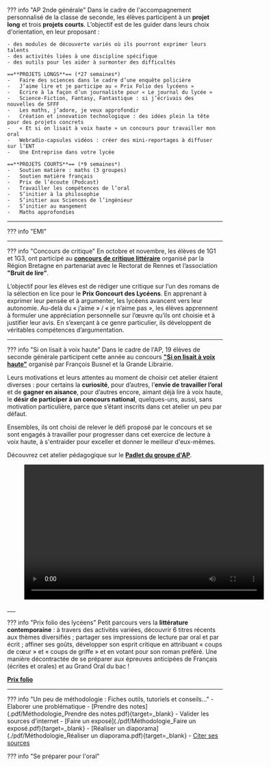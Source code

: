 
??? info "AP 2nde générale"
    Dans le cadre de l'accompagnement personnalisé de la classe de seconde, les élèves participent à un **projet long** et trois **projets courts**. L’objectif est de les guider dans leurs choix d'orientation, en leur proposant :

    - des modules de découverte variés où ils pourront exprimer leurs talents
    - des activités liées à une discipline spécifique
    - des outils pour les aider à surmonter des difficultés
    
    ==**PROJETS LONGS**== (*27 semaines*)
    -	Faire des sciences dans le cadre d’une enquête policière
    -	J’aime lire et je participe au « Prix Folio des lycéens »
    -	Ecrire à la façon d’un journaliste pour « Le journal du lycée »
    -	Science-Fiction, Fantasy, Fantastique : si j’écrivais des nouvelles de SFFF
    -	Les maths, j’adore, je veux approfondir
    -	Création et innovation technologique : des idées plein la tête pour des projets concrets
    -	« Et si on lisait à voix haute » un concours pour travailler mon oral
    -	Webradio-capsules vidéos : créer des mini-reportages à diffuser sur l’ENT
    -	Une Entreprise dans votre lycée
    
    ==**PROJETS COURTS**== (*9 semaines*)
    -	Soutien matière : maths (3 groupes)
    -	Soutien matière français 
    -	Prix de l’écoute (Podcast)
    -	Travailler les compétences de l’oral
    -	S’initier à la philosophie
    -	S’initier aux Sciences de l’ingénieur
    -	S’initier au mangement
    -	Maths approfondies
___

??? info "EMI"
___
??? info "Concours de critique"
    En octobre et novembre, les élèves de 1G1 et 1G3, ont participé au [**concours de critique littéraire**](https://www.bruitdelire.org/concours-de-critique-litteraire/) organisé par la Région Bretagne en partenariat avec le Rectorat de Rennes et l’association **"Bruit de lire"**.

L’objectif pour les élèves est de rédiger une critique sur l’un des romans de la sélection en lice pour le **Prix Goncourt des Lycéens**.
En apprenant à exprimer leur pensée et à argumenter, les lycéens avancent vers leur autonomie. Au-delà du « j’aime » / « je n’aime pas », les élèves apprennent à formuler une appréciation personnelle sur l’œuvre qu’ils ont choisie et à justifier leur avis. En s’exerçant à ce genre particulier, ils développent de véritables compétences d’argumentation.
___

??? info "Si on lisait à voix haute"
    Dans le cadre de l'AP, 19 élèves de seconde générale participent cette année au concours **["Si on lisait à voix haute"](https://www.lumni.fr/dossier/la-grande-librairie-concours-de-lecture-a-voix-haute)** organisé par François Busnel et la Grande Librairie.

Leurs motivations et leurs attentes au moment de choisir cet atelier étaient diverses : pour certains la **curiosité**, pour d’autres, l’**envie de travailler l’oral** et de **gagner en aisance**, pour d’autres encore, aimant déjà lire à voix haute, le **désir de participer à un concours national**, quelques-uns, aussi, sans motivation particulière, parce que s’étant inscrits dans cet atelier un peu par défaut.

Ensembles, ils ont choisi de relever le défi proposé par le concours et se sont engagés à travailler pour progresser dans cet exercice de lecture à voix haute, à s'entraider pour exceller et donner le meilleur d'eux-mêmes.

Découvrez cet atelier pédagogique sur le [**Padlet du groupe d'AP**](https://padlet.com/cdinddmporsmeur/concours_lagrandelibrairie).

<figure>
<video width="560" height="315" controls>
  <source src="./videos/Finaliste_2022_compressée.mp4" type="video/mp4">  
</video>
</figure>
___

??? info "Prix folio des lycéens"
    Petit parcours vers la **littérature contemporaine** : à travers des activités variées, découvrir 6 titres récents aux thèmes diversifiés ; partager ses impressions de lecture par oral et par écrit ; affiner ses goûts, développer son esprit critique en attribuant « coups de cœur » et « coups de griffe » et en votant pour son roman préféré. 
    Une manière décontractée de se préparer aux épreuves anticipées de Français (écrites et orales) et au Grand Oral du bac !

[**Prix folio**](https://www.prixdeslyceensfolio.fr/)
___


??? info "Un peu de méthodologie : Fiches outils, tutoriels et conseils..."
    - Elaborer une problématique
    - [Prendre des notes](.pdf/Méthodologie_Prendre des notes.pdf){target=_blank}
    - Valider les sources d'internet
    - [Faire un exposé](./pdf/Méthodologie_Faire un exposé.pdf){target=_blank}
    - [Réaliser un diaporama](./pdf/Méthodologie_Réaliser un diaporama.pdf){target=_blank}
    - [Citer ses sources](https://www.reseau-canope.fr/savoirscdi/centre-de-ressources/fonds-documentaire-acquisition-traitement/le-traitement-documentaire/citer-ses-sources-et-presenter-une-bibliographie-lycee.html)
    
??? info "Se préparer pour l'oral"

